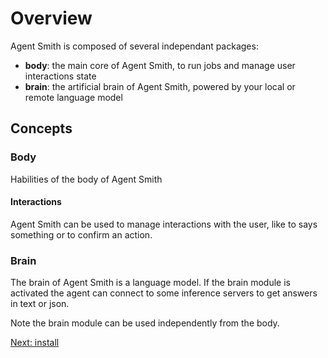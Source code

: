 # Overview

Agent Smith is composed of several independant packages:

- **body**: the main core of Agent Smith, to run jobs and manage user interactions state
- **brain**: the artificial brain of Agent Smith, powered by your local or remote language model

## Concepts

### Body

Habilities of the body of Agent Smith

#### Interactions

Agent Smith can be used to manage interactions with the user, like to says something or
to confirm an action.

### Brain

The brain of Agent Smith is a language model. If the brain module is activated 
the agent can connect to some inference servers to get answers in text or json.

Note the brain module can be used independently from the body.

<a href="javascript:openLink('/the_body/install')">Next: install</a>
